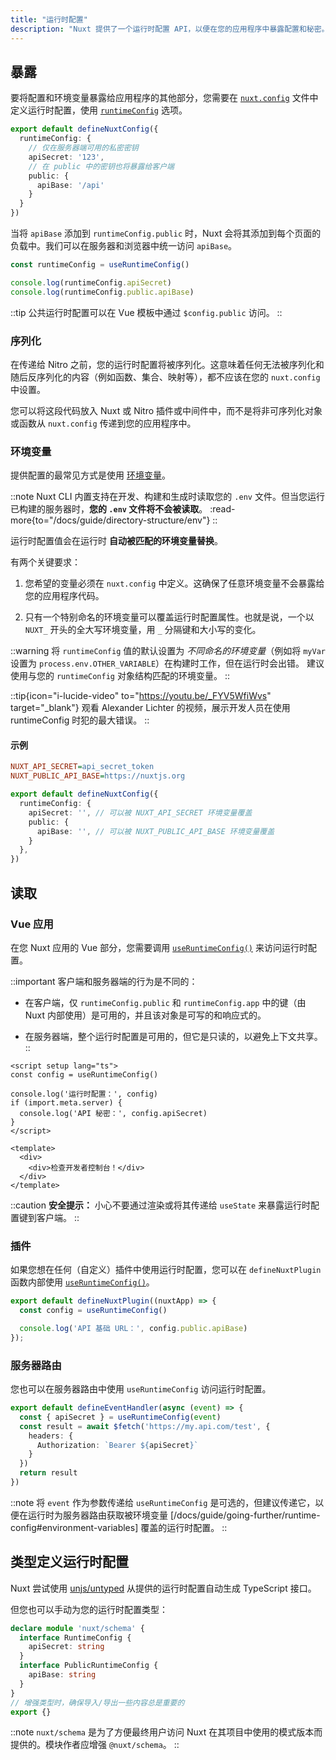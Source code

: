 ```yaml
---
title: "运行时配置"
description: "Nuxt 提供了一个运行时配置 API，以便在您的应用程序中暴露配置和秘密。"
---
```


## 暴露

要将配置和环境变量暴露给应用程序的其他部分，您需要在 [`nuxt.config`](/docs/guide/directory-structure/nuxt-config) 文件中定义运行时配置，使用 [`runtimeConfig`](/docs/api/nuxt-config#runtimeconfig) 选项。

```ts [nuxt.config.ts]
export default defineNuxtConfig({
  runtimeConfig: {
    // 仅在服务器端可用的私密密钥
    apiSecret: '123',
    // 在 public 中的密钥也将暴露给客户端
    public: {
      apiBase: '/api'
    }
  }
})
```

当将 `apiBase` 添加到 `runtimeConfig.public` 时，Nuxt 会将其添加到每个页面的负载中。我们可以在服务器和浏览器中统一访问 `apiBase`。

```ts
const runtimeConfig = useRuntimeConfig()

console.log(runtimeConfig.apiSecret)
console.log(runtimeConfig.public.apiBase)
```

::tip
公共运行时配置可以在 Vue 模板中通过 `$config.public` 访问。
::

### 序列化

在传递给 Nitro 之前，您的运行时配置将被序列化。这意味着任何无法被序列化和随后反序列化的内容（例如函数、集合、映射等），都不应该在您的 `nuxt.config` 中设置。

您可以将这段代码放入 Nuxt 或 Nitro 插件或中间件中，而不是将非可序列化对象或函数从 `nuxt.config` 传递到您的应用程序中。

### 环境变量

提供配置的最常见方式是使用 [环境变量](https://medium.com/chingu/an-introduction-to-environment-variables-and-how-to-use-them-f602f66d15fa)。

::note
Nuxt CLI 内置支持在开发、构建和生成时读取您的 `.env` 文件。但当您运行已构建的服务器时，**您的 `.env` 文件将不会被读取**。
:read-more{to="/docs/guide/directory-structure/env"}
::

运行时配置值会在运行时 **自动被匹配的环境变量替换**。

有两个关键要求：

1. 您希望的变量必须在 `nuxt.config` 中定义。这确保了任意环境变量不会暴露给您的应用程序代码。

2. 只有一个特别命名的环境变量可以覆盖运行时配置属性。也就是说，一个以 `NUXT_` 开头的全大写环境变量，用 `_` 分隔键和大小写的变化。

::warning
将 `runtimeConfig` 值的默认设置为 *不同命名的环境变量*（例如将 `myVar` 设置为 `process.env.OTHER_VARIABLE`）在构建时工作，但在运行时会出错。
建议使用与您的 `runtimeConfig` 对象结构匹配的环境变量。
::

::tip{icon="i-lucide-video" to="https://youtu.be/_FYV5WfiWvs" target="_blank"}
观看 Alexander Lichter 的视频，展示开发人员在使用 runtimeConfig 时犯的最大错误。
::

#### 示例

```ini [.env]
NUXT_API_SECRET=api_secret_token
NUXT_PUBLIC_API_BASE=https://nuxtjs.org
```

```ts [nuxt.config.ts]
export default defineNuxtConfig({
  runtimeConfig: {
    apiSecret: '', // 可以被 NUXT_API_SECRET 环境变量覆盖
    public: {
      apiBase: '', // 可以被 NUXT_PUBLIC_API_BASE 环境变量覆盖
    }
  },
})
```

## 读取

### Vue 应用

在您 Nuxt 应用的 Vue 部分，您需要调用 [`useRuntimeConfig()`](/docs/api/composables/use-runtime-config) 来访问运行时配置。

::important
客户端和服务器端的行为是不同的：

- 在客户端，仅 `runtimeConfig.public` 和 `runtimeConfig.app` 中的键（由 Nuxt 内部使用）是可用的，并且该对象是可写的和响应式的。

- 在服务器端，整个运行时配置是可用的，但它是只读的，以避免上下文共享。
::

```vue [app/pages/index.vue]
<script setup lang="ts">
const config = useRuntimeConfig()

console.log('运行时配置：', config)
if (import.meta.server) {
  console.log('API 秘密：', config.apiSecret)
}
</script>

<template>
  <div>
    <div>检查开发者控制台！</div>
  </div>
</template>
```

::caution
**安全提示：** 小心不要通过渲染或将其传递给 `useState` 来暴露运行时配置键到客户端。
::

### 插件

如果您想在任何（自定义）插件中使用运行时配置，您可以在 `defineNuxtPlugin` 函数内部使用 [`useRuntimeConfig()`](/docs/api/composables/use-runtime-config)。

```ts [app/plugins/config.ts]
export default defineNuxtPlugin((nuxtApp) => {
  const config = useRuntimeConfig()

  console.log('API 基础 URL：', config.public.apiBase)
});
```

### 服务器路由

您也可以在服务器路由中使用 `useRuntimeConfig` 访问运行时配置。

```ts [server/api/test.ts]
export default defineEventHandler(async (event) => {
  const { apiSecret } = useRuntimeConfig(event)
  const result = await $fetch('https://my.api.com/test', {
    headers: {
      Authorization: `Bearer ${apiSecret}`
    }
  })
  return result
})
```

::note
将 `event` 作为参数传递给 `useRuntimeConfig` 是可选的，但建议传递它，以便在运行时为服务器路由获取被环境变量 [/docs/guide/going-further/runtime-config#environment-variables] 覆盖的运行时配置。
::

## 类型定义运行时配置

Nuxt 尝试使用 [unjs/untyped](https://github.com/unjs/untyped) 从提供的运行时配置自动生成 TypeScript 接口。

但您也可以手动为您的运行时配置类型：

```ts [index.d.ts]
declare module 'nuxt/schema' {
  interface RuntimeConfig {
    apiSecret: string
  }
  interface PublicRuntimeConfig {
    apiBase: string
  }
}
// 增强类型时，确保导入/导出一些内容总是重要的
export {}
```

::note
`nuxt/schema` 是为了方便最终用户访问 Nuxt 在其项目中使用的模式版本而提供的。模块作者应增强 `@nuxt/schema`。
::
